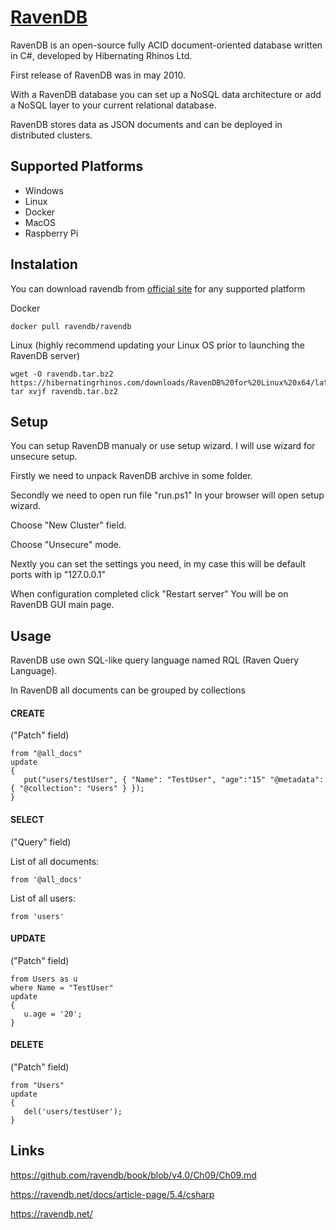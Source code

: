 # [RavenDB](https://ravendb.net/)

RavenDB is an open-source fully ACID document-oriented database written in C#, developed by Hibernating Rhinos Ltd. 

First release of RavenDB was in may 2010.

With a RavenDB database you can set up a NoSQL data architecture or add a NoSQL layer to your current relational database.

RavenDB stores data as JSON documents and can be deployed in distributed clusters.

## Supported Platforms
* Windows
* Linux
* Docker
* MacOS
* Raspberry Pi

## Instalation
You can download ravendb from [official site](https://ravendb.net/download) for any supported platform

Docker
```
docker pull ravendb/ravendb
```

Linux (highly recommend updating your Linux OS prior to launching the RavenDB server)
```
wget -O ravendb.tar.bz2 https://hibernatingrhinos.com/downloads/RavenDB%20for%20Linux%20x64/latest
tar xvjf ravendb.tar.bz2
```

## Setup
You can setup RavenDB manualy or use setup wizard.
I will use wizard for unsecure setup.

Firstly we need to unpack RavenDB archive in some folder.

Secondly we need to open run file "run.ps1"
In your browser will open setup wizard.

Choose "New Cluster" field.

Choose "Unsecure" mode.

Nextly you can set the settings you need, 
in my case this will be default ports with ip "127.0.0.1"

When configuration completed click "Restart server"
You will be on RavenDB GUI main page.

## Usage
RavenDB use own SQL-like query language named RQL (Raven Query Language).

In RavenDB all documents can be grouped by collections

#### CREATE
("Patch" field)
```
from "@all_docs"
update 
{
   put("users/testUser", { "Name": "TestUser", "age":"15" "@metadata": { "@collection": "Users" } });
}
```
#### SELECT
("Query" field)

List of all documents:
```
from '@all_docs'
```
List of all users:
```
from 'users'
```
#### UPDATE
("Patch" field)
```
from Users as u
where Name = "TestUser"
update 
{
   u.age = '20';
}
```
#### DELETE
("Patch" field)
```
from "Users"
update 
{
   del('users/testUser');
}

```




## Links
https://github.com/ravendb/book/blob/v4.0/Ch09/Ch09.md

https://ravendb.net/docs/article-page/5.4/csharp

https://ravendb.net/

